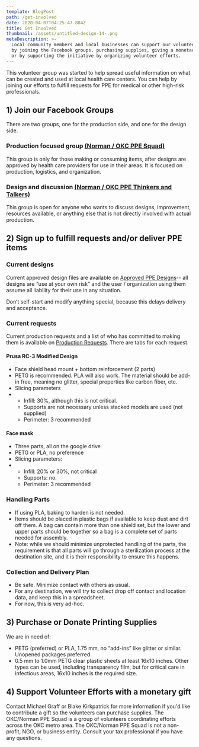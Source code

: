```yaml
---
template: BlogPost
path: /get-involved
date: 2020-04-07T04:25:47.884Z
title: Get Involved
thumbnail: /assets/untitled-design-14-.png
metaDescription: >-
  Local community members and local businesses can support our volunteer efforts
  by joining the Facebook groups, purchasing supplies, giving a monetary gift,
  or by supporting the initiative by organizing volunteer efforts.
---
```

This volunteer group was started to help spread useful information on what can be created and used at local health care centers. You can help by joining our efforts to fulfill requests for PPE for medical or other high-risk professionals.

## 1) Join our Facebook Groups

There are two groups, one for the production side, and one for the design side.

### Production focused group [(Norman / OKC PPE Squad)](https://www.facebook.com/groups/1304999819692768/)

This group is only for those making or consuming items, after designs are approved by health care providers for use in their areas. It is focused on production, logistics, and organization.

### Design and discussion [(Norman / OKC PPE Thinkers and Talkers)](https://www.facebook.com/groups/217912735946956/)

This group is open for anyone who wants to discuss designs, improvement, resources available, or anything else that is not directly involved with actual production.



## 2) Sign up to fulfill requests and/or deliver PPE items

### Current designs

Current approved design files are available on [Approved PPE Designs](https://drive.google.com/open?id=1mnmvZMp3rLKPitnF1Zv6zsKCqj1d0pIF)-- all designs are “use at your own risk” and the user / organization using them assume all liability for their use in any situation.

Don’t self-start and modify anything special, because this delays delivery and acceptance.

### Current requests

Current production requests and a list of who has committed to making them is available on [Production Requests](https://docs.google.com/spreadsheets/d/136LL4FxBY360ruetwlhCqy5z1URTNFllhwNeuIRCv9A/edit?fbclid=IwAR05XKMuMhmqDRj7v7Y_ZHW4cP1e03g09DPyYqyzCLhRN3x14cjBdS3zr8k#gid=378622234). There are tabs for each request.

#### Prusa RC-3 Modified Design

* Face shield head mount + bottom reinforcement (2 parts)
* PETG is recommended. PLA will also work. The material should be add-in free, meaning no glitter, special properties like carbon fiber, etc.
* Slicing parameters
* * Infill: 30%, although this is not critical.
  * Supports are not necessary unless stacked models are used (not supplied)
  * Perimeter: 3 recommended

#### Face mask

* Three parts, all on the google drive
* PETG or PLA, no preference
* Slicing parameters:
* * Infill: 20% or 30%, not critical
  * Supports: no.
  * Perimeter: 3 recommended

### Handling Parts

* If using PLA, baking to harden is not needed.
* Items should be placed in plastic bags if available to keep dust and dirt off them. A bag can contain more than one shield set, but the lower and upper parts should be together so a bag is a complete set of parts needed for assembly.
* Note: while we should minimize unprotected handling of the parts, the requirement is that all parts will go through a sterilization process at the destination site, and it is their responsibility to ensure this happens.

### Collection and Delivery Plan

* Be safe. Minimize contact with others as usual.
* For any destination, we will try to collect drop off contact and location data, and keep this in a spreadsheet.
* For now, this is very ad-hoc.



## 3) Purchase or Donate Printing Supplies

We are in need of:

* PETG (preferred) or PLA, 1.75 mm, no “add-ins” like glitter or similar. Unopened packages preferred.
* 0.5 mm to 1.0mm PETG clear plastic sheets at least 16x10 inches. Other types can be used, including transparency film, but for critical care in infectious areas, 16x10 inches is the required size.



## 4) Support Volunteer Efforts with a monetary gift

Contact Michael Graff or Blake Kirkpatrick for more information if you'd like to contribute a gift so the volunteers can purchase supplies. The OKC/Norman PPE Squad is a group of volunteers coordinating efforts across the OKC metro area. The OKC/Norman PPE Squad is not a non-profit, NGO, or business entity. Consult your tax professional if you have any questions.